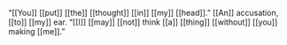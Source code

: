 “[[You]] [[put]] [[the]] [[thought]] [[in]] [[my]] [[head]].” [[An]] accusation, [[to]] [[my]] ear. “[[I]] [[may]] [[not]] think [[a]] [[thing]] [[without]] [[you]] making [[me]].”